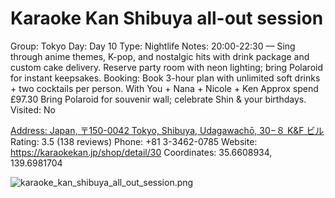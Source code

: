 # Karaoke Kan Shibuya all-out session

Group: Tokyo
Day: Day 10
Type: Nightlife
Notes: 20:00-22:30 — Sing through anime themes, K-pop, and nostalgic hits with drink package and custom cake delivery. Reserve party room with neon lighting; bring Polaroid for instant keepsakes. Booking: Book 3-hour plan with unlimited soft drinks + two cocktails per person. With You + Nana + Nicole + Ken Approx spend £97.30 Bring Polaroid for souvenir wall; celebrate Shin & your birthdays.
Visited: No

[Address: Japan, 〒150-0042 Tokyo, Shibuya, Udagawachō, 30−８ K&F ビル](https://maps.google.com/?cid=7596898140513591090)
Rating: 3.5 (138 reviews)
Phone: +81 3-3462-0785
Website: https://karaokekan.jp/shop/detail/30
Coordinates: 35.6608934, 139.6981704

![karaoke_kan_shibuya_all_out_session.png](Karaoke%20Kan%20Shibuya%20all-out%20session%20karaokekansh0147fa6ed6/karaoke_kan_shibuya_all_out_session.png)
